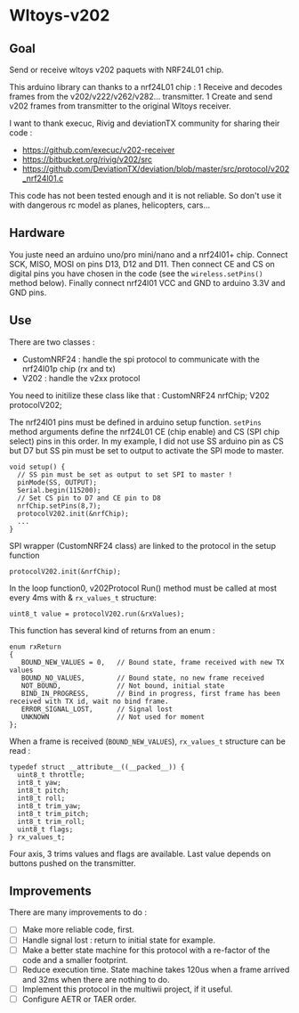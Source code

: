 # Wltoys-v202
## Goal
Send or receive wltoys v202 paquets with NRF24L01 chip.

This arduino library can thanks to a nrf24L01 chip :
1 Receive and decodes frames from the v202/v222/v262/v282... transmitter.
1 Create and send v202 frames from transmitter to the original Wltoys receiver.

I want to thank execuc, Rivig and deviationTX community for sharing their code :
* https://github.com/execuc/v202-receiver
* https://bitbucket.org/rivig/v202/src
* https://github.com/DeviationTX/deviation/blob/master/src/protocol/v202_nrf24l01.c

This code has not been tested enough and it is not reliable. So don't use it with dangerous rc model as planes, helicopters, cars...

## Hardware
You juste need an arduino uno/pro mini/nano and a nrf24l01+ chip. Connect SCK, MISO, MOSI on pins D13, D12 and D11. Then connect CE and CS on digital pins you have chosen in the code (see the `wireless.setPins()` method below). Finally connect nrf24l01 VCC and GND to arduino 3.3V and GND pins.

## Use
There are two classes : 

 * CustomNRF24 :    handle the spi protocol to communicate with the nrf24l01p chip (rx and tx)
 * V202 :           handle the v2xx protocol
	
You need to initilize these class like that :
    CustomNRF24 nrfChip;
    V202        protocolV202;

The nrf24l01 pins must be defined in arduino setup function. `setPins` method arguments define the nrf24L01 CE (chip enable) and CS (SPI chip select) pins in this order. In my example, I did not use SS arduino pin as CS but D7 but SS pin must be set to output to activate the SPI mode to master.

    void setup() {
      // SS pin must be set as output to set SPI to master !
      pinMode(SS, OUTPUT);
      Serial.begin(115200);
      // Set CS pin to D7 and CE pin to D8
      nrfChip.setPins(8,7);
      protocolV202.init(&nrfChip);
      ...
    }
	
SPI wrapper (CustomNRF24 class) are linked to the protocol in the setup function

    protocolV202.init(&nrfChip);

In the loop function0, v202Protocol Run() method must be called at most every 4ms with & `rx_values_t` structure:

    uint8_t value = protocolV202.run(&rxValues); 
	
This function has several kind of returns from an enum :

    enum rxReturn
    {
       BOUND_NEW_VALUES = 0,   // Bound state, frame received with new TX values
       BOUND_NO_VALUES,        // Bound state, no new frame received
       NOT_BOUND,              // Not bound, initial state
       BIND_IN_PROGRESS,       // Bind in progress, first frame has been received with TX id, wait no bind frame.
       ERROR_SIGNAL_LOST,      // Signal lost
       UNKNOWN                 // Not used for moment
    };
	
When a frame is received (`BOUND_NEW_VALUES`), `rx_values_t` structure can be read :

    typedef struct __attribute__((__packed__)) {
      uint8_t throttle;
      int8_t yaw;
      int8_t pitch;
      int8_t roll;
      int8_t trim_yaw;
      int8_t trim_pitch;
      int8_t trim_roll;
      uint8_t flags;
    } rx_values_t;

Four axis, 3 trims values and flags are available. Last value depends on buttons pushed on the transmitter.
	
## Improvements 
There are many improvements to do :
- [ ] Make more reliable code, first.
- [ ] Handle signal lost : return to initial state for example.
- [ ] Make a better state machine for this protocol with a re-factor of the code and a smaller footprint.
- [ ] Reduce execution time. State machine takes 120us when a frame arrived and 32ms when there are nothing to do.
- [ ] Implement this protocol in the multiwii project, if it useful.
- [ ] Configure AETR or TAER order.